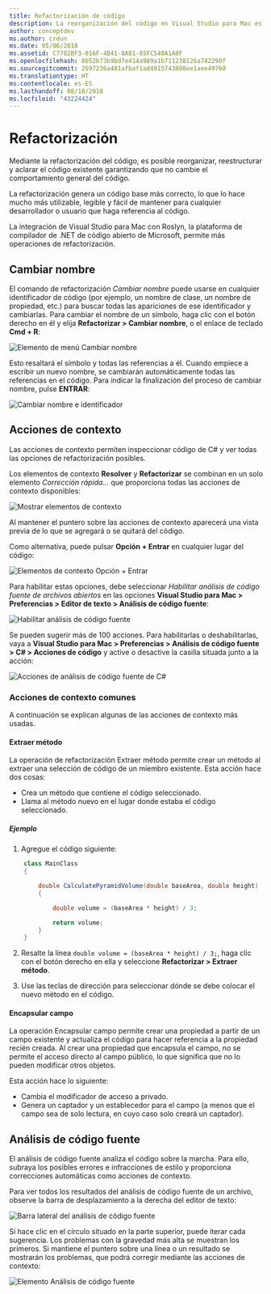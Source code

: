 ```yaml
---
title: Refactorización de código
description: La reorganización del código en Visual Studio para Mac es muy sencilla mediante el análisis de código fuente.
author: conceptdev
ms.author: crdun
ms.date: 05/06/2018
ms.assetid: C7782BF3-016F-4B41-8A81-85FC540A1A8F
ms.openlocfilehash: 8652b73b9bd7e414a989a1b711238126a742290f
ms.sourcegitcommit: 2597236a481afbaf1ad4915743898ee1aee49760
ms.translationtype: HT
ms.contentlocale: es-ES
ms.lasthandoff: 08/10/2018
ms.locfileid: "43224424"
---
```

# <a name="refactoring"></a>Refactorización

Mediante la refactorización del código, es posible reorganizar, reestructurar y aclarar el código existente garantizando que no cambie el comportamiento general del código.

La refactorización genera un código base más correcto, lo que lo hace mucho más utilizable, legible y fácil de mantener para cualquier desarrollador o usuario que haga referencia al código.

La integración de Visual Studio para Mac con Roslyn, la plataforma de compilador de .NET de código abierto de Microsoft, permite más operaciones de refactorización.

## <a name="renaming"></a>Cambiar nombre 

El comando de refactorización *Cambiar nombre* puede usarse en cualquier identificador de código (por ejemplo, un nombre de clase, un nombre de propiedad, etc.) para buscar todas las apariciones de ese identificador y cambiarlas. Para cambiar el nombre de un símbolo, haga clic con el botón derecho en él y elija **Refactorizar > Cambiar nombre**, o el enlace de teclado **Cmd + R**:

![Elemento de menú Cambiar nombre](media/refactoring-renaming1.png)

Esto resaltará el símbolo y todas las referencias a él. Cuando empiece a escribir un nuevo nombre, se cambiarán automáticamente todas las referencias en el código. Para indicar la finalización del proceso de cambiar nombre, pulse **ENTRAR**:

 ![Cambiar nombre e identificador](media/refactoring-renaming2.png)

## <a name="context-actions"></a>Acciones de contexto

Las acciones de contexto permiten inspeccionar código de C# y ver todas las opciones de refactorización posibles. 

Los elementos de contexto **Resolver** y **Refactorizar** se combinan en un solo elemento *Corrección rápida…* que proporciona todas las acciones de contexto disponibles:

![Mostrar elementos de contexto](media/refactoring-context-action.png)

Al mantener el puntero sobre las acciones de contexto aparecerá una vista previa de lo que se agregará o se quitará del código.

Como alternativa, puede pulsar **Opción + Entrar** en cualquier lugar del código:

![Elementos de contexto Opción + Entrar](media/refactoring-image2a.png)

Para habilitar estas opciones, debe seleccionar *Habilitar análisis de código fuente de archivos abiertos* en las opciones **Visual Studio para Mac > Preferencias > Editor de texto > Análisis de código fuente**:

 ![Habilitar análisis de código fuente](media/refactoring-options.png)

Se pueden sugerir más de 100 acciones. Para habilitarlas o deshabilitarlas, vaya a **Visual Studio para Mac > Preferencias > Análisis de código fuente > C# > Acciones de código** y active o desactive la casilla situada junto a la acción:

 ![Acciones de análisis de código fuente de C#](media/refactoring-image3a.png)

### <a name="common-context-actions"></a>Acciones de contexto comunes

A continuación se explican algunas de las acciones de contexto más usadas.

#### <a name="extract-method"></a>Extraer método

La operación de refactorización Extraer método permite crear un método al extraer una selección de código de un miembro existente. Esta acción hace dos cosas:

* Crea un método que contiene el código seleccionado.
* Llama al método nuevo en el lugar donde estaba el código seleccionado.

##### <a name="example"></a>Ejemplo

1. Agregue el código siguiente:

```csharp
    class MainClass
    {

        double CalculatePyramidVolume(double baseArea, double height)
        {

            double volume = (baseArea * height) / 3;

            return volume;
        }
    }
```

2. Resalte la línea `double volume = (baseArea * height) / 3;`, haga clic con el botón derecho en ella y seleccione **Refactorizar > Extraer método**.

3. Use las teclas de dirección para seleccionar dónde se debe colocar el nuevo método en el código.


#### <a name="encapsulate-field"></a>Encapsular campo

La operación Encapsular campo permite crear una propiedad a partir de un campo existente y actualiza el código para hacer referencia a la propiedad recién creada. Al crear una propiedad que encapsula el campo, no se permite el acceso directo al campo público, lo que significa que no lo pueden modificar otros objetos.

Esta acción hace lo siguiente:

* Cambia el modificador de acceso a privado.
* Genera un captador y un establecedor para el campo (a menos que el campo sea de solo lectura, en cuyo caso solo creará un captador).


## <a name="source-analysis"></a>Análisis de código fuente

El análisis de código fuente analiza el código sobre la marcha. Para ello, subraya los posibles errores e infracciones de estilo y proporciona correcciones automáticas como acciones de contexto. 

Para ver todos los resultados del análisis de código fuente de un archivo, observe la barra de desplazamiento a la derecha del editor de texto:

 ![Barra lateral del análisis de código fuente](media/refactoring-image4a.png)

Si hace clic en el círculo situado en la parte superior, puede iterar cada sugerencia. Los problemas con la gravedad más alta se muestran los primeros. Si mantiene el puntero sobre una línea o un resultado se mostrarán los problemas, que podrá corregir mediante las acciones de contexto:

 ![Elemento Análisis de código fuente](media/refactoring-image5.png)

